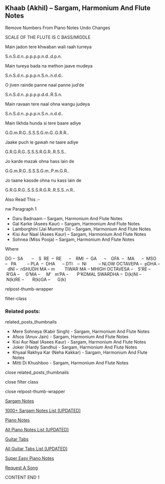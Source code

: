
## Khaab (Akhil) – Sargam, Harmonium And Flute Notes

Remove Numbers From Piano Notes
Undo Changes

SCALE OF THE FLUTE IS C BASS/MIDDLE

Main jadon tere khwaban wali raah turreya

S.n.S.d.n..p.p.p.p.n.d..d.p.n.

Main tureya bada na methon jaave mudeya

S.n.S.d.n..p.p.p.n.S.n..n.d.d..

O jiven rainde panne naal panne jud’de

S.n.S.d.n..p.p.p.p.d.d..R.S.n.

Main ravaan tere naal ohna wangu judeya

S.n.S.d.n..p.p.p.n.S.n..n.d.d..

Main likhda hunda si tere baare adiye

G.G.m.R.G..S.S.S.G.m.G..G.R.R..

Jaake puch le gawah ne taare adiye

G.R.G.R.G..S.S.S.R.G.R..R.S.S..

Jo karde mazak ohna hass lain de

G.G.m.R.G..S.S.S.G.m..P.m.G.R..

Jo taane kassde ohna nu kass lain de

G.R.G.R.G..S.S.S.R.G.R..R.S.S..n.R..

Also Read This :-

nw Paragraph 1

* Daru Badnaam – Sargam, Harmonium And Flute Notes
* Gal Karke (Asees Kaur) – Sargam, Harmonium And Flute Notes
* Lamborghini (Jai Mummy Di) – Sargam, Harmonium And Flute Notes
* Kisi Aur Naal (Asees Kaur) – Sargam, Harmonium And Flute Notes
* Sohnea (Miss Pooja) – Sargam, Harmonium And Flute Notes

Where

DO –  SA       –    S  RE  –  RE      –    RMI  –  GA      –    GFA  –   MA      –  MSO  –   PA         – PLA  –  DHA      – DTI    –  NI          – NLOW OCTAVEPA –  pDHA –  dNI –  nSHUDH MA – m        TIWAR MA – MHIGH OCTAVESA –    S’RE –     R’GA –     G’MA –     M’   m’PA –       P’KOMAL SWARDHA –  D(k)NI –       N(k)RE –       R(k)GA –      G(k)

relpost-thumb-wrapper

filter-class

### Related posts:

related_posts_thumbnails

* Mere Sohneya (Kabir Singh) - Sargam, Harmonium And Flute Notes
* Afsos (Anuv Jain) - Sargam, Harmonium And Flute Notes
* Kisi Aur Naal (Asees Kaur) - Sargam, Harmonium And Flute Notes
* Joker (Hardy Sandhu) - Sargam, Harmonium And Flute Notes
* Khyaal Rakhya Kar (Neha Kakkar) - Sargam, Harmonium And Flute Notes
* Mitti Di Khushboo - Sargam, Harmonium And Flute Notes

close related_posts_thumbnails

close filter class

close relpost-thumb-wrapper

[Sargam Notes](https://www.notationsworld.com/sargam-notes.html)

[1000+ Sargam Notes List (UPDATED)](https://www.notationsworld.com/all-songs-list-sargam-notes.html)

[Piano Notes](https://www.notationsworld.com/piano-notes.html)

[All Piano Notes List (UPDATED)](https://www.notationsworld.com/all-songs-list-piano-notes.html)

[Guitar Tabs](https://www.notationsworld.com/guitar-tabs.html)

[All Guitar Tabs List (UPDATED)](https://www.notationsworld.com/all-songs-list-guitar-tabs.html)

[Super Easy Piano Notes](https://studywall.in/)

[Request A Song](https://www.notationsworld.com/request-a-song.html)

CONTENT END 1

